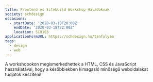 ```yaml
---
title: Frontend és Sitebuild Workshop Haladóknak
society: schdesign
occasions:
  - startDate: '2020-03-18T20:00Z'
    endDate: '2020-03-18T22:00Z'
    location: SCH103
applicationFormURL: https://schdesign.hu/tanfolyam
tags:
  - design
  - web
---
```


A workshopokon megismerkedhettek a HTML, CSS és JavaScript használatával, hogy a későbbiekben kimagasló minőségű weboldalakat tudjatok készíteni!
